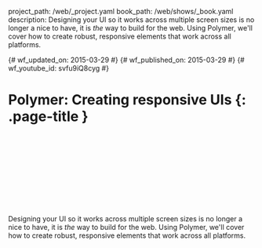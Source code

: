 project_path: /web/_project.yaml
book_path: /web/shows/_book.yaml
description: Designing your UI so it works across multiple screen sizes is no longer a nice to have, it is *the* way to build for the web. Using Polymer, we'll cover how to create robust, responsive elements that work across all platforms.

{# wf_updated_on: 2015-03-29 #}
{# wf_published_on: 2015-03-29 #}
{# wf_youtube_id: svfu9iQ8cyg #}

# Polymer: Creating responsive UIs {: .page-title }


<div class="video-wrapper">
  <iframe class="devsite-embedded-youtube-video" data-video-id="svfu9iQ8cyg"
          data-autohide="1" data-showinfo="0" frameborder="0" allowfullscreen>
  </iframe>
</div>


Designing your UI so it works across multiple screen sizes is no longer a nice to have, it is *the* way to build for the web. Using Polymer, we'll cover how to create robust, responsive elements that work across all platforms.

